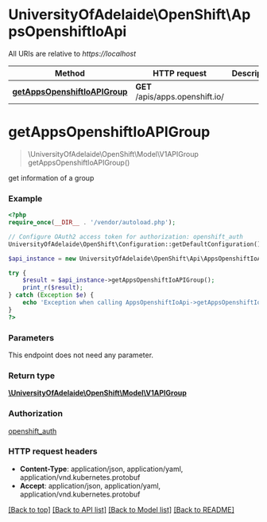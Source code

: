 # UniversityOfAdelaide\OpenShift\AppsOpenshiftIoApi

All URIs are relative to *https://localhost*

Method | HTTP request | Description
------------- | ------------- | -------------
[**getAppsOpenshiftIoAPIGroup**](AppsOpenshiftIoApi.md#getAppsOpenshiftIoAPIGroup) | **GET** /apis/apps.openshift.io/ | 


# **getAppsOpenshiftIoAPIGroup**
> \UniversityOfAdelaide\OpenShift\Model\V1APIGroup getAppsOpenshiftIoAPIGroup()



get information of a group

### Example
```php
<?php
require_once(__DIR__ . '/vendor/autoload.php');

// Configure OAuth2 access token for authorization: openshift_auth
UniversityOfAdelaide\OpenShift\Configuration::getDefaultConfiguration()->setAccessToken('YOUR_ACCESS_TOKEN');

$api_instance = new UniversityOfAdelaide\OpenShift\Api\AppsOpenshiftIoApi(new \Http\Adapter\Guzzle6\Client());

try {
    $result = $api_instance->getAppsOpenshiftIoAPIGroup();
    print_r($result);
} catch (Exception $e) {
    echo 'Exception when calling AppsOpenshiftIoApi->getAppsOpenshiftIoAPIGroup: ', $e->getMessage(), PHP_EOL;
}
?>
```

### Parameters
This endpoint does not need any parameter.

### Return type

[**\UniversityOfAdelaide\OpenShift\Model\V1APIGroup**](../Model/V1APIGroup.md)

### Authorization

[openshift_auth](../../README.md#openshift_auth)

### HTTP request headers

 - **Content-Type**: application/json, application/yaml, application/vnd.kubernetes.protobuf
 - **Accept**: application/json, application/yaml, application/vnd.kubernetes.protobuf

[[Back to top]](#) [[Back to API list]](../../README.md#documentation-for-api-endpoints) [[Back to Model list]](../../README.md#documentation-for-models) [[Back to README]](../../README.md)

